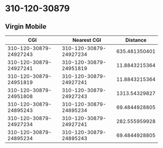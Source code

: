 # 310-120-30879
## Virgin Mobile


| CGI | Nearest CGI | Distance |
|-----|-------------|----------|
| 310-120-30879-24927243 | 310-120-30879-24927234 | 635.481350401 |
| 310-120-30879-24927241 | 310-120-30879-24951819 | 11.8843215364 |
| 310-120-30879-24951819 | 310-120-30879-24927241 | 11.8843215364 |
| 310-120-30879-24951808 | 310-120-30879-24927243 | 1313.54329827 |
| 310-120-30879-24895243 | 310-120-30879-24895234 | 69.4844928805 |
| 310-120-30879-24927234 | 310-120-30879-24927241 | 282.555959928 |
| 310-120-30879-24895234 | 310-120-30879-24895243 | 69.4844928805 |
